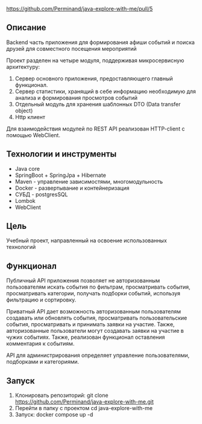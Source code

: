 https://github.com/Perminand/java-explore-with-me/pull/5

## Описание

Backend часть приложения для формирования афиши событий и поиска друзей для совместного посещения мероприятий

Проект разделен на четыре модуля, поддерживая микросервисную архитектуру:

1. Сервер основного приложения, предоставляющего главный функционал.
2. Сервер статистики, хранящий в себе информацию необходимую для анализа и формирования просмотров событий
3. Отдельный модуль для хранения шаблонных DTO (Data transfer object)
4. Http клиент

Для взаимодействия модулей по REST API реализован HTTP-client с помощью WebClient.

## Технологии и инструменты

* Java core
* SpringBoot + SpringJpa + Hibernate
* Maven - управление зависимостями, многомодульность
* Docker - развертывание и контейнеризация
* СУБД - postgresSQL
* Lombok
* WebClient

## Цель

Учебный проект, направленный на освоение использованных технологий

## Функционал

Публичный API приложения позволяет не авторизованным пользователям искать события по фильтрам, просматривать события,
просматривать категории, получать подборки событий, используя фильтрацию и сортировку.

Приватный API дает возможность авторизованным пользователям создавать или обновлять события,
просматривать пользовательские события, просматривать и принимать заявки на участие.
Также, авторизованные пользователи могут
создавать заявки на участие в чужих событиях.
Также, реализован функционал оставления комментария к событиям.

API для администрирования определяет управление пользователями, подборками и категориями.

## Запуск

1. Клонировать репозиторий: git clone https://github.com/Perminand/java-explore-with-me.git
2. Перейти в папку с проектом cd java-explore-with-me
3. Запуск: docker compose up -d